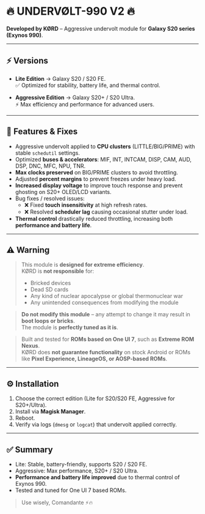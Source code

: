 # 🔥 UNDERVØLT-990 V2 🔥

**Developed by KØRD** – Aggressive undervolt module for **Galaxy S20 series (Exynos 990)**.

---

## ⚡ Versions

- **Lite Edition** → Galaxy S20 / S20 FE.  
  ✅ Optimized for stability, battery life, and thermal control.

- **Aggressive Edition** → Galaxy S20+ / S20 Ultra.  
  ⚡ Max efficiency and performance for advanced users.

---

## 🚀 Features & Fixes

- Aggressive undervolt applied to **CPU clusters** (LITTLE/BIG/PRIME) with stable `schedutil` settings.
- Optimized **buses & accelerators**: MIF, INT, INTCAM, DISP, CAM, AUD, DSP, DNC, MFC, NPU, TNR.
- **Max clocks preserved** on BIG/PRIME clusters to avoid throttling.
- Adjusted **percent margins** to prevent freezes under heavy load.
- **Increased display voltage** to improve touch response and prevent ghosting on S20+ OLED/LCD variants.
- Bug fixes / resolved issues:
  - ❌ Fixed **touch insensitivity** at high refresh rates.
  - ❌ Resolved **scheduler lag** causing occasional stutter under load.
- **Thermal control** drastically reduced throttling, increasing both **performance and battery life**.

---

## ⚠️ Warning

> This module is **designed for extreme efficiency**.  
> KØRD is **not responsible** for:
> - Bricked devices  
> - Dead SD cards  
> - Any kind of nuclear apocalypse or global thermonuclear war  
> - Any unintended consequences from modifying the module  

> **Do not modify this module** – any attempt to change it may result in **boot loops or bricks**.  
> The module is **perfectly tuned as it is**.

> Built and tested for **ROMs based on One UI 7**, such as **Extreme ROM Nexus**.  
> KØRD does **not guarantee functionality** on stock Android or ROMs like **Pixel Experience, LineageOS, or AOSP-based ROMs**.

---

## ⚙️ Installation

1. Choose the correct edition (Lite for S20/S20 FE, Aggressive for S20+/Ultra).  
2. Install via **Magisk Manager**.  
3. Reboot.  
4. Verify via logs (`dmesg` or `logcat`) that undervolt applied correctly.

---

## ✅ Summary

- Lite: Stable, battery-friendly, supports S20 / S20 FE.  
- Aggressive: Max performance, S20+ / S20 Ultra.  
- **Performance and battery life improved** due to thermal control of Exynos 990.  
- Tested and tuned for One UI 7 based ROMs.  

> Use wisely, Comandante ⚡🔥
